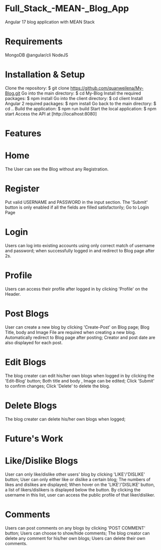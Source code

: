 # Full_Stack_-MEAN-_Blog_App
Angular 17 blog application with MEAN Stack

# Requirements
MongoDB
@angular/cli
NodeJS

# Installation & Setup
Clone the repository: $ git clone https://github.com/quanweilena/My-Blog.git
Go into the main directory: $ cd My-Blog
Install the required packages: $ npm install 
Go into the client directory: $ cd client
Install Angular 2 required packages: $ npm install
Go back to the main directory: $ cd ..
Build the application: $ npm run build
Start the local application: $ npm start
Access the API at [http://localhost:8080]

# Features

# Home
The User can see the Blog without any Registration.

# Register
Put valid USERNAME and PASSWORD in the input section.
The 'Submit' button is only enabled if all the fields are filled satisfactorily;
Go to Login Page 

# Login
Users can log into existing accounts using only correct match of username and password;
when successfully logged in and redirect to Blog page after 2s.
 
# Profile
Users can access their profile after logged in by clicking 'Profile' on the Header.

#  Post Blogs
User can create a new blog by clicking 'Create-Post' on Blog page;
Blog Title, body and Image File are required  when creating a new blog. 
Automatically redirect to Blog page after posting;
Creator and post date are also displayed for each post.

# Edit Blogs
The blog creater can edit his/her own blogs when logged in by clicking the 'Edit-Blog' button;
Both title and body , Image can be edited;
Click 'Submit' to confirm changes;
Click 'Delete' to delete the blog.

# Delete Blogs
The blog creater can delete his/her own blogs when logged;

# Future's Work
# Like/Dislike Blogs
User can only like/dislike other users' blog by clicking 'LIKE'/'DISLIKE' button;
User can only either like or dislike a certain blog;
The numbers of likes and dislikes are displayed;
When hover on the 'LIKE'/'DISLIKE' button, a list of likers/dislikers is displayed below the button. By clicking the username in this list, user can access the public profile of that liker/disliker.
# Comments
Users can post comments on any blogs by clicking 'POST COMMENT' button;
Users can choose to show/hide comments;
The blog creator can delete any comment for his/her own blogs;
Users can delete their own comments.
